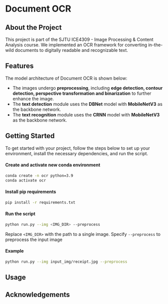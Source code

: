 # Document OCR
## About the Project
This project is part of the SJTU ICE4309 - Image Processing & Content Analysis course. We implemented an OCR framework for converting in-the-wild documents to digitally readable and recognizable text.

## Features
The model architecture of Document OCR is shown below: 

- The images undergo **preprocessing**, including **edge detection, contour detection, perspective transformation and binarization** to further enhance the image.
- The **text detection** module uses the **DBNet** model with **MobileNetV3** as the backbone network.
- The **text recognition** module uses the **CRNN** model with **MobileNetV3** as the backbone network.

## Getting Started
To get started with your project, follow the steps below to set up your environment, install the necessary dependencies, and run the script.
#### Create and activate new conda environment
```bash
conda create -n ocr python=3.9
conda activate ocr
```

#### Install pip requirements
```bash
pip install -r requirements.txt
```

#### Run the script
```bash
python run.py --img <IMG_DIR> --preprocess 
```
Replace `<IMG_DIR>` with the path to a single image. Specify `--preprocess` to preprocess the input image

#### Example
```bash
python run.py --img input_img/receipt.jpg --preprocess
```

## Usage

## Acknowledgements
